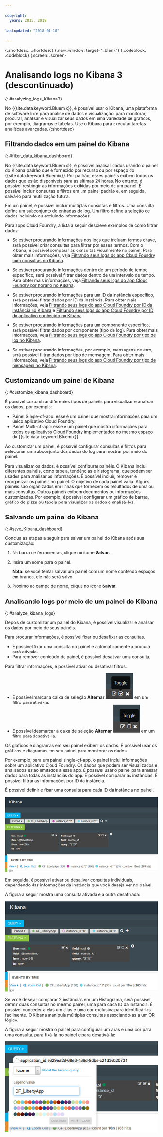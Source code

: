 ```yaml
---

copyright:
  years: 2015, 2018

lastupdated: "2018-01-10"

---
```


{:shortdesc: .shortdesc}
{:new_window: target="_blank"}
{:codeblock: .codeblock}
{:screen: .screen}

# Analisando logs no Kibana 3 (descontinuado)
{: #analyzing_logs_Kibana3}

No {{site.data.keyword.Bluemix}}, é possível usar o Kibana, uma plataforma de software livre para análise de dados e visualização, para monitorar, procurar, analisar e visualizar seus dados em uma variedade de gráficos, por exemplo, diagramas e tabelas. Use o Kibana para executar tarefas analíticas avançadas.
{:shortdesc}


## Filtrando dados em um painel do Kibana
{: #filter_data_kibana_dashboard}

No {{site.data.keyword.Bluemix}}, é possível analisar dados usando o painel do Kibana padrão que é fornecido por recurso ou por espaço do {{site.data.keyword.Bluemix}}. Por padrão, esses painéis exibem todos os dados que estão disponíveis para as últimas 24 horas. No entanto, é possível restringir as informações exibidas por meio de um painel. É possível incluir consultas e filtros em um painel padrão e, em seguida, salvá-lo para reutilização futura.

Em um painel, é possível incluir múltiplas consultas e filtros. Uma consulta define um subconjunto de entradas de log.  Um filtro define a seleção de dados incluindo ou excluindo informações. 

Para apps Cloud Foundry, a lista a seguir descreve exemplos de como filtrar dados:
* Se estiver procurando informações nos logs que incluam termos chave, será possível criar consultas para filtrar por esses termos. Com o Kibana, é possível comparar as consultas visualmente no painel. Para obter mais informações, veja [Filtrando seus logs do app Cloud Foundry com consultas no Kibana](kibana3/logging_kibana_query.html#logging_kibana_query).

* Se estiver procurando informações dentro de um período de tempo específico, será possível filtrar dados dentro de um intervalo de tempo. Para obter mais informações, veja [Filtrando seus logs do app Cloud Foundry por horário no Kibana](kibana3/logging_kibana_filter_by_time_period.html#logging_kibana_time_filter).

* Se estiver procurando informações para um ID da instância específico, será possível filtrar dados por ID da instância. Para obter mais informações, veja [Filtrando seus logs do app Cloud Foundry por ID da instância no Kibana](kibana3/logging_kibana_filter_by_instance_id.html#logging_kibana_instance_id) e [Filtrando seus logs do app Cloud Foundry por ID do aplicativo conhecido no Kibana](kibana3/logging_kibana_filter_by_known_application_id.html#logging_kibana_known_application_id).

* Se estiver procurando informações para um componente específico, será possível filtrar dados por componente (tipo de log). Para obter mais informações, veja [Filtrando seus logs do app Cloud Foundry por tipo de log no Kibana](kibana3/logging_kibana_filter_by_component.html#logging_kibana_component_filter).

* Se estiver procurando informações, por exemplo, mensagens de erro, será possível filtrar dados por tipo de mensagem. Para obter mais informações, veja [Filtrando seus logs do app Cloud Foundry por tipo de mensagem no Kibana](kibana3/logging_kibana_filter_by_message_type.html#logging_kibana_message_type_filter).

## Customizando um painel de Kibana
{: #customize_kibana_dashboard}

É possível customizar diferentes tipos de painéis para visualizar e analisar os dados, por exemplo:
* Painel Single-cf-app: esse é um painel que mostra informações para um único aplicativo Cloud Foundry.  
* Painel Multi-cf-app: esse é um painel que mostra informações para todos os aplicativos Cloud Foundry implementados no mesmo espaço do {{site.data.keyword.Bluemix}}. 

Ao customizar um painel, é possível configurar consultas e filtros para selecionar um subconjunto dos dados do log para mostrar por meio do painel.

Para visualizar os dados, é possível configurar painéis. O Kibana inclui diferentes painéis, como tabela, tendências e histograma, que podem ser usados para analisar as informações. É possível incluir, remover e reorganizar os painéis no painel. O objetivo de cada painel varia. Alguns painéis são organizados em linhas que fornecem os resultados de uma ou mais consultas. Outros painéis exibem documentos ou informações customizadas. Por exemplo, é possível configurar um gráfico de barras, gráfico de pizza ou tabela para visualizar os dados e analisá-los.  


## Salvando um painel do Kibana
{: #save_Kibana_dashboard}

Conclua as etapas a seguir para salvar um painel do Kibana após sua customização:

1. Na barra de ferramentas, clique no ícone **Salvar**.

2. Insira um nome para o painel.

    **Nota:** se você tentar salvar um painel com um nome contendo espaços em branco, ele não será salvo.

3. Próximo ao campo de nome, clique no ícone **Salvar**.



## Analisando logs por meio de um painel do Kibana
{: #analyze_kibana_logs}

Depois de customizar um painel do Kibana, é possível visualizar e analisar os dados por meio de seus painéis. 

Para procurar informações, é possível fixar ou desafixar as consultas. 

* É possível fixar uma consulta no painel e automaticamente a procura será ativada.
* Para remover conteúdo do painel, é possível desativar uma consulta.

Para filtrar informações, é possível ativar ou desativar filtros. 

* É possível marcar a caixa de seleção **Alternar** ![Caixa Alternar para incluir um filtro](images/logging_toggle_include_filter.jpg) em um filtro para ativá-la.   
* É possível desmarcar a caixa de seleção **Alternar** ![Caixa Alternar para incluir um filtro](images/logging_toggle_exclude_filter.jpg) em um filtro para desativá-la. 

Os gráficos e diagramas em seu painel exibem os dados. É possível usar os gráficos e diagramas em seu painel para monitorar os dados. 

Por exemplo, para um painel single-cf-app, o painel inclui informações sobre um aplicativo Cloud Foundry. Os dados que podem ser visualizados e analisados estão limitados a esse app. É possível usar o painel para analisar dados para todas as instâncias do app. É possível comparar as instâncias. É possível filtrar as informações por ID da instância. 

É possível definir e fixar uma consulta para cada ID da instância no painel. 

![Painel com consultas fixadas](images/logging_kibana_dash_activate_query.jpg)

Em seguida, é possível ativar ou desativar consultas individuais, dependendo das informações da instância que você deseja ver no painel. 

A figura a seguir mostra uma consulta ativada e a outra desativada:

![Painel com consultas fixadas](images/logging_kibana_dash_deactivate_query.jpg)

Se você desejar comparar 2 instâncias em um Histograma, será possível definir duas consultas no mesmo painel, uma para cada ID da instância. É possível conceder a elas um alias e uma cor exclusiva para identificá-las facilmente. O Kibana manipula múltiplas consultas associando-as a um OR lógico. 

A figura a seguir mostra o painel para configurar um alias e uma cor para uma consulta, para fixá-la no painel e para desativá-la:

![Assistente de painel para configurar a consulta](images/logging_kibana_query_def.jpg)


